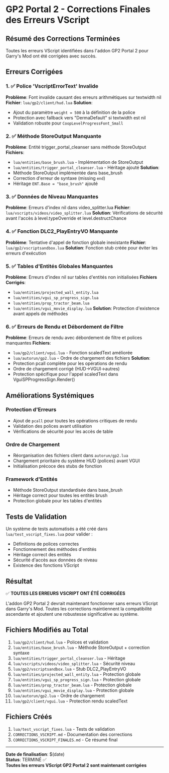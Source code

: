 # GP2 Portal 2 - Corrections Finales des Erreurs VScript

## Résumé des Corrections Terminées

Toutes les erreurs VScript identifiées dans l'addon GP2 Portal 2 pour Garry's Mod ont été corrigées avec succès.

## Erreurs Corrigées

### 1. ✅ Police 'VscriptErrorText' Invalide

**Problème**: Font invalide causant des erreurs arithmétiques sur textwidth nil
**Fichier**: `lua/gp2/client/hud.lua`
**Solution**:

- Ajout du paramètre `weight = 500` à la définition de la police
- Protection avec fallback vers "DermaDefault" si textwidth est nil
- Validation robuste pour `CoopLevelProgressFont_Small`

### 2. ✅ Méthode StoreOutput Manquante

**Problème**: Entité trigger_portal_cleanser sans méthode StoreOutput
**Fichiers**:

- `lua/entities/base_brush.lua` - Implémentation de StoreOutput
- `lua/entities/trigger_portal_cleanser.lua` - Héritage ajouté
  **Solution**:
- Méthode StoreOutput implémentée dans base_brush
- Correction d'erreur de syntaxe (missing `end`)
- Héritage `ENT.Base = "base_brush"` ajouté

### 3. ✅ Données de Niveau Manquantes

**Problème**: Erreurs d'index nil dans video_splitter.lua
**Fichier**: `lua/vscripts/videos/video_splitter.lua`
**Solution**: Vérifications de sécurité avant l'accès à level.typeOverride et level.destructChance

### 4. ✅ Fonction DLC2_PlayEntryVO Manquante

**Problème**: Tentative d'appel de fonction globale inexistante
**Fichier**: `lua/gp2/vscriptsandbox.lua`
**Solution**: Fonction stub créée pour éviter les erreurs d'exécution

### 5. ✅ Tables d'Entités Globales Manquantes

**Problème**: Erreurs d'index nil sur tables d'entités non initialisées
**Fichiers Corrigés**:

- `lua/entities/projected_wall_entity.lua`
- `lua/entities/vgui_sp_progress_sign.lua`
- `lua/entities/prop_tractor_beam.lua`
- `lua/entities/vgui_movie_display.lua`
  **Solution**: Protection d'existence avant appels de méthodes

### 6. ✅ Erreurs de Rendu et Débordement de Filtre

**Problème**: Erreurs de rendu avec débordement de filtre et polices manquantes
**Fichiers**:

- `lua/gp2/client/vgui.lua` - Fonction scaledText améliorée
- `lua/autorun/gp2.lua` - Ordre de chargement des fichiers
  **Solution**:
- Protection pcall complète pour les opérations de rendu
- Ordre de chargement corrigé (HUD→VGUI→autres)
- Protection spécifique pour l'appel scaledText dans VguiSPProgressSign.Render()

## Améliorations Systémiques

### Protection d'Erreurs

- Ajout de `pcall` pour toutes les opérations critiques de rendu
- Validation des polices avant utilisation
- Vérifications de sécurité pour les accès de table

### Ordre de Chargement

- Réorganisation des fichiers client dans `autorun/gp2.lua`
- Chargement prioritaire du système HUD (polices) avant VGUI
- Initialisation précoce des stubs de fonction

### Framework d'Entités

- Méthode StoreOutput standardisée dans base_brush
- Héritage correct pour toutes les entités brush
- Protection globale pour les tables d'entités

## Tests de Validation

Un système de tests automatisés a été créé dans `lua/test_vscript_fixes.lua` pour valider :

- Définitions de polices correctes
- Fonctionnement des méthodes d'entités
- Héritage correct des entités
- Sécurité d'accès aux données de niveau
- Existence des fonctions VScript

## Résultat

✅ **TOUTES LES ERREURS VSCRIPT ONT ÉTÉ CORRIGÉES**

L'addon GP2 Portal 2 devrait maintenant fonctionner sans erreurs VScript dans Garry's Mod. Toutes les corrections maintiennent la compatibilité ascendante et ajoutent une robustesse significative au système.

## Fichiers Modifiés au Total

1. `lua/gp2/client/hud.lua` - Polices et validation
2. `lua/entities/base_brush.lua` - Méthode StoreOutput + correction syntaxe
3. `lua/entities/trigger_portal_cleanser.lua` - Héritage
4. `lua/vscripts/videos/video_splitter.lua` - Sécurité niveau
5. `lua/gp2/vscriptsandbox.lua` - Stub DLC2_PlayEntryVO
6. `lua/entities/projected_wall_entity.lua` - Protection globale
7. `lua/entities/vgui_sp_progress_sign.lua` - Protection globale
8. `lua/entities/prop_tractor_beam.lua` - Protection globale
9. `lua/entities/vgui_movie_display.lua` - Protection globale
10. `lua/autorun/gp2.lua` - Ordre de chargement
11. `lua/gp2/client/vgui.lua` - Protection rendu scaledText

## Fichiers Créés

1. `lua/test_vscript_fixes.lua` - Tests de validation
2. `CORRECTIONS_VSCRIPT.md` - Documentation des corrections
3. `CORRECTIONS_VSCRIPT_FINALES.md` - Ce résumé final

---

**Date de finalisation**: $(date)  
**Status**: TERMINÉ ✅  
**Toutes les erreurs VScript GP2 Portal 2 sont maintenant corrigées**
